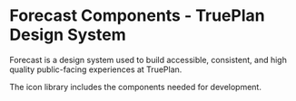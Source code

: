 # Forecast Components - TruePlan Design System

Forecast is a design system used to build accessible, consistent, and high quality public-facing experiences at TruePlan.

The icon library includes the components needed for development.
